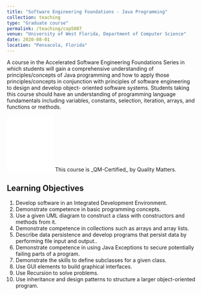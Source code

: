 ```yaml
---
title: "Software Engineering Foundations - Java Programming"
collection: teaching
type: "Graduate course"
permalink: /teaching/cop5007
venue: "University of West Florida, Department of Computer Science"
date: 2020-08-01
location: "Pensacola, Florida"
---
```


A course in the Accelerated Software Engineering Foundations Series in which students will gain a comprehensive understanding of principles/concepts of Java programming and how to apply those principles/concepts in conjunction with principles of software engineering to design and develop object- oriented software systems.
Students taking this course should have an understanding of programming language fundamentals including variables, constants, selection, iteration, arrays, and functions or methods.

<iframe style="border:none; display:inline;" width="125" height="150" src="//widget.qmprogram.org/certification/?id=23814&program=2&width=125&height=150&theme=light"></iframe>
This course is _QM-Certified_ by Quality Matters.

## Learning Objectives
1. Develop software in an Integrated Development Environment.
1. Demonstrate competence in basic programming concepts.
1. Use a given UML diagram to construct a class with constructors and methods from it.
1. Demonstrate competence in collections such as arrays and array lists.
1. Describe data persistence and develop programs that persist data by performing file input and output..
1. Demonstrate competence in using Java Exceptions to secure potentially failing parts of a program.
1. Demonstrate the skills to define subclasses for a given class.
1. Use GUI elements to build graphical interfaces.
1. Use Recursion to solve problems.
1. Use inheritance and design patterns to structure a larger object-oriented program.
